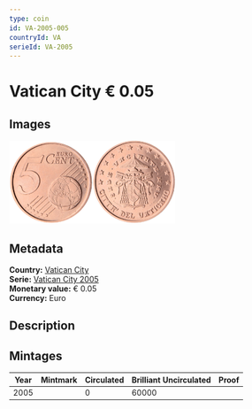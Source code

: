 ```yaml
---
type: coin
id: VA-2005-005
countryId: VA
serieId: VA-2005
---
```


# Vatican City € 0.05

## Images

<img src="../../../Images/common-2002-005.png" height="150" alt="Front image"><img src="Images/vatican city-2005-005.png" height="150" alt="Back image">

## Metadata

**Country:** [Vatican City](../index.md)\
**Serie:** [Vatican City 2005](index.md)\
**Monetary value:** € 0.05\
**Currency:** Euro

## Description


## Mintages

| Year | Mintmark | Circulated | Brilliant Uncirculated | Proof |
| ---- | -------- | ---------- | ---------------------- | ----- |
| 2005 |  | 0| 60000 |  |
